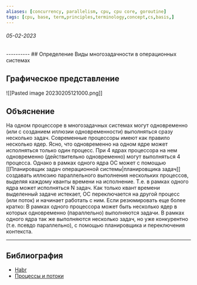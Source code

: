 ```yaml
---
aliases: [concurrency, parallelism, cpu, cpu core, goroutine]
tags: [cpu, base, term,principles,terminology,concept,cs,basis,]
---
```

<h6>05-02-2023</h6>
----------
## Определение
Виды многозадачности в операционных системах

## Графическое представление
![[Pasted image 20230205121000.png]]
## Объяснение
На одном процессоре в многозадачных системах могут одновременно (или с созданием иллюзии одновременности) выполняться сразу несколько задач. Современные процессоры имеют как правило несколько ядер. Ясно, что одновременно на одном ядре может исполняться только один процесс. При 4 ядрах процессора на нем одновременно (действительно одновременно) могут выполняться 4 процесса. Однако в рамках одного ядра ОС может с помощью [[Планировщик задач операционной системы|планировщика задач]]  создавать иллюзию параллельного выполнения нескольких процессов, выделяя каждому кванты времени на исполнение. Т.е. в рамках одного ядра может исполняться N задач. Как только квант времени выделенный задаче истекает, ОС переключается на другой процесс (или поток) и начинает работать с ним.
Если резюмировать еще более кратко:
В рамках одного процессора может быть несколько ядер в которых одновременно (параллельно) выполняются задачи. В рамках одного ядра так же выполняются несколько задач, но уже конкурентно (т.е. псевдо параллельно), с помощью планировщика и переключения контекста. 



---
## Библиография
- [Habr](https://habr.com/ru/post/318374/)
- [Процессы и потоки](https://learnc.info/c/processes_and_threads.html)